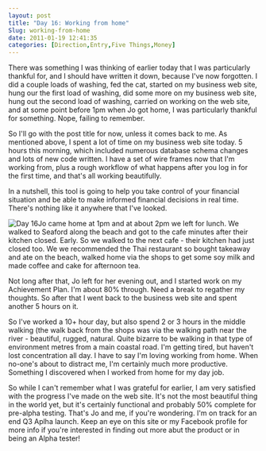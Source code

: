```yaml
---
layout: post
title: "Day 16: Working from home"
Slug: working-from-home
date: 2011-01-19 12:41:35
categories: [Direction,Entry,Five Things,Money]
---
```

There was something I was thinking of earlier today that I was particularly thankful for, and I should have written it down, because I've now forgotten. I did a couple loads of washing, fed the cat, started on my business web site, hung our the first load of washing, did some more on my business web site, hung out the second load of washing, carried on working on the web site, and at some point before 1pm when Jo got home, I was particularly thankful for something. Nope, failing to remember.

So I'll go with the post title for now, unless it comes back to me. As mentioned above, I spent a lot of time on my business web site today. 5 hours this morning, which included numerous database schema changes and lots of new code written. I have a set of wire frames now that I'm working from, plus a rough workflow of what happens after you log in for the first time, and that's all working beautifully.

In a nutshell, this tool is going to help you take control of your financial situation and be able to make informed financial decisions in real time. There's nothing like it anywhere that I've looked.

![](https://bendechrai.com/wp-content/uploads/2011/01/day16-300x138.jpg "Day 16")Jo came home at 1pm and at about 2pm we left for lunch. We walked to Seaford along the beach and got to the cafe minutes after their kitchen closed. Early. So we walked to the next cafe - their kitchen had just closed too. We we recommended the Thai restaurant so bought takeaway and ate on the beach, walked home via the shops to get some soy milk and made coffee and cake for afternoon tea.

Not long after that, Jo left for her evening out, and I started work on my Achievement Plan. I'm about 80% through. Need a break to regather my thoughts. So after that I went back to the business web site and spent another 5 hours on it.

So I've worked a 10+ hour day, but also spend 2 or 3 hours in the middle walking (the walk back from the shops was via the walking path near the river - beautiful, rugged, natural. Quite bizarre to be walking in that type of environment metres from a main coastal road. I'm getting tired, but haven't lost concentration all day. I have to say I'm loving working from home. When no-one's about to distract me, I'm certainly much more productive. Something I discovered when I worked from home for my day job.

So while I can't remember what I was grateful for earlier, I am very satisfied with the progress I've made on the web site. It's not the most beautiful thing in the world yet, but it's certainly functional and probably 50% complete for pre-alpha testing. That's Jo and me, if you're wondering. I'm on track for an end Q3 Aplha launch. Keep an eye on this site or my Facebook profile for more info if you're interested in finding out more abut the product or in being an Alpha tester!
